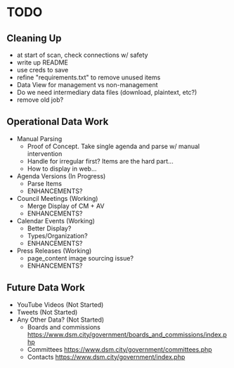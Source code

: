 # TODO

## Cleaning Up

- at start of scan, check connections w/ safety
- write up README
- use creds to save
- refine "requirements.txt" to remove unused items
- Data View for management vs non-management
- Do we need intermediary data files (download, plaintext, etc?)
- remove old job?

## Operational Data Work

- Manual Parsing
  - Proof of Concept. Take single agenda and parse w/ manual intervention
  - Handle for irregular first? Items are the hard part...
  - How to display in web...
- Agenda Versions (In Progress)
  - Parse Items
  - ENHANCEMENTS?
- Council Meetings (Working)
  - Merge Display of CM + AV 
  - ENHANCEMENTS?
- Calendar Events (Working)
  - Better Display? 
  - Types/Organization? 
  - ENHANCEMENTS?
- Press Releases (Working)
  - page_content image sourcing issue? 
  - ENHANCEMENTS?

## Future Data Work

- YouTube Videos (Not Started)
- Tweets (Not Started)
- Any Other Data? (Not Started)
  - Boards and commissions https://www.dsm.city/government/boards_and_commissions/index.php
  - Committees https://www.dsm.city/government/committees.php
  - Contacts https://www.dsm.city/government/index.php

